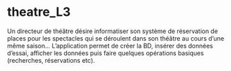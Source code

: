 # theatre_L3


Un directeur de théâtre désire informatiser son système de réservation de places pour les spectacles qui se déroulent dans son théâtre au cours d’une même saison...
L’application permet de créer la BD, insérer des données d’essai, afficher les données puis faire quelques opérations basiques (recherches, réservations etc).
